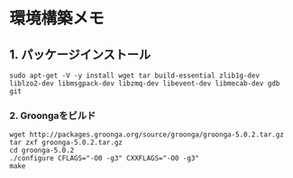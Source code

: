 # 環境構築メモ

## 1. パッケージインストール

```
sudo apt-get -V -y install wget tar build-essential zlib1g-dev liblzo2-dev libmsgpack-dev libzmq-dev libevent-dev libmecab-dev gdb git
```

### 2. Groongaをビルド

```
wget http://packages.groonga.org/source/groonga/groonga-5.0.2.tar.gz
tar zxf groonga-5.0.2.tar.gz
cd groonga-5.0.2
./configure CFLAGS="-O0 -g3" CXXFLAGS="-O0 -g3"
make
```
